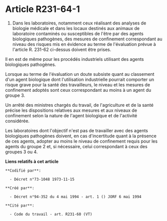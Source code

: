 # Article R231-64-1

1. Dans les laboratoires, notamment ceux réalisant des analyses de biologie médicale et dans les locaux destinés aux animaux
de laboratoire contaminés ou susceptibles de l'être par des agents biologiques pathogènes, des mesures de confinement
correspondant au niveau des risques mis en évidence au terme de l'évaluation prévue à l'article R. 231-62 ci-dessus doivent
être prises.

Il en est de même pour les procédés industriels utilisant des agents biologiques pathogènes.

Lorsque au terme de l'évaluation un doute subsiste quant au classement d'un agent biologique dont l'utilisation industrielle
pourrait comporter un risque grave pour la santé des travailleurs, le niveau et les mesures de confinement adoptés sont ceux
correspondant au moins à un agent du groupe 3.

Un arrêté des ministres chargés du travail, de l'agriculture et de la santé précise les dispositions relatives aux mesures et
aux niveaux de confinement selon la nature de l'agent biologique et de l'activité considérée.

Les laboratoires dont l'objectif n'est pas de travailler avec des agents biologiques pathogènes doivent, en cas d'incertitude
quant à la présence de ces agents, adopter au moins le niveau de confinement requis pour les agents du groupe 2 et, si
nécessaire, celui correspondant à ceux des groupes 3 ou 4.

**Liens relatifs à cet article**

	**Codifié par**:

	  - Décret n°73-1048 1973-11-15

	**Créé par**:

	  - Décret n°94-352 du 4 mai 1994 - art. 1 () JORF 6 mai 1994

	**Cité par**:

	  - Code du travail - art. R231-60 (VT)
